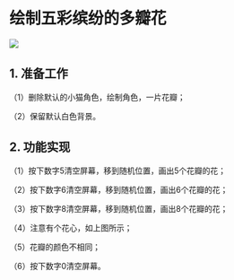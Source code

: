 

# 绘制五彩缤纷的多瓣花

![](https://img-blog.csdnimg.cn/5fcb51cfd9ff4c90a36a5e71fca4a96c.png)

## 1. 准备工作

（1）删除默认的小猫角色，绘制角色，一片花瓣；

（2）保留默认白色背景。

## 2. 功能实现

（1）按下数字5清空屏幕，移到随机位置，画出5个花瓣的花；

（2）按下数字6清空屏幕，移到随机位置，画出6个花瓣的花；

（3）按下数字8清空屏幕，移到随机位置，画出8个花瓣的花；

（4）注意有个花心，如上图所示；

（5）花瓣的颜色不相同；

（6）按下数字0清空屏幕。